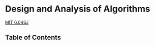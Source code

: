 # Design and Analysis of Algorithms
[MIT 6.046J](https://www.youtube.com/playlist?list=PLUl4u3cNGP6317WaSNfmCvGym2ucw3oGp)

## Table of Contents
